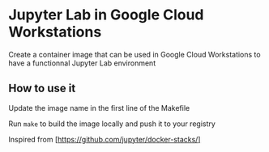 # Jupyter Lab in Google Cloud Workstations

Create a container image that can be used in Google Cloud Workstations to have a functionnal Jupyter Lab environment

## How to use it

Update the image name in the first line of the Makefile

Run `make` to build the image locally and push it to your registry

Inspired from [https://github.com/jupyter/docker-stacks/]
